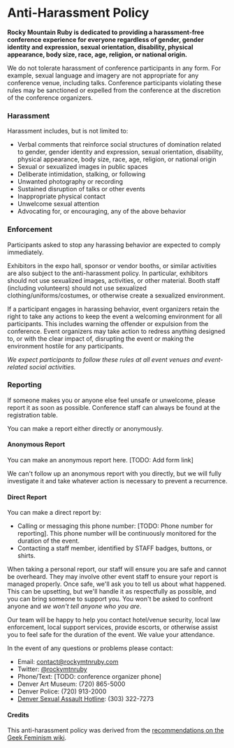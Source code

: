 # Anti-Harassment Policy

**Rocky Mountain Ruby is dedicated to providing a harassment-free conference experience for everyone regardless of gender, gender identity and expression, sexual orientation, disability, physical appearance, body size, race, age, religion, or national origin.**

We do not tolerate harassment of conference participants in any form. For example, sexual language and imagery are not appropriate for any conference venue, including talks. Conference participants violating these rules may be sanctioned or expelled from the conference at the discretion of the conference organizers.

### Harassment

Harassment includes, but is not limited to:

* Verbal comments that reinforce social structures of domination related to gender, gender identity and expression, sexual orientation, disability, physical appearance, body size, race, age, religion, or national origin
* Sexual or sexualized images in public spaces
* Deliberate intimidation, stalking, or following
* Unwanted photography or recording
* Sustained disruption of talks or other events
* Inappropriate physical contact
* Unwelcome sexual attention
* Advocating for, or encouraging, any of the above behavior

### Enforcement

Participants asked to stop any harassing behavior are expected to comply immediately.

Exhibitors in the expo hall, sponsor or vendor booths, or similar activities are also subject to the anti-harassment policy. In particular, exhibitors should not use sexualized images, activities, or other material. Booth staff (including volunteers) should not use sexualized clothing/uniforms/costumes, or otherwise create a sexualized environment.

If a participant engages in harassing behavior, event organizers retain the right to take any actions to keep the event a welcoming environment for all participants. This includes warning the offender or expulsion from the conference. Event organizers may take action to redress anything designed to, or with the clear impact of, disrupting the event or making the environment hostile for any participants.

*We expect participants to follow these rules at all event venues and event-related social activities.*

### Reporting

If someone makes you or anyone else feel unsafe or unwelcome, please report it as soon as possible. Conference staff can always be found at the registration table.

You can make a report either directly or anonymously.

#### Anonymous Report

You can make an anonymous report here. [TODO: Add form link]

We can't follow up an anonymous report with you directly, but we will fully investigate it and take whatever action is necessary to prevent a recurrence.

#### Direct Report

You can make a direct report by:

* Calling or messaging this phone number: [TODO: Phone number for reporting]. This phone number will be continuously monitored for the duration of the event.
* Contacting a staff member, identified by STAFF badges, buttons, or shirts.

When taking a personal report, our staff will ensure you are safe and cannot be overheard. They may involve other event staff to ensure your report is managed properly. Once safe, we'll ask you to tell us about what happened. This can be upsetting, but we'll handle it as respectfully as possible, and you can bring someone to support you. You won't be asked to confront anyone and *we won't tell anyone who you are*.

Our team will be happy to help you contact hotel/venue security, local law enforcement, local support services, provide escorts, or otherwise assist you to feel safe for the duration of the event. We value your attendance.

In the event of any questions or problems please contact:

* Email: contact@rockymtnruby.com
* Twitter: [@rockymtnruby](https://twitter.com/rockymtnruby)
* Phone/Text: [TODO: conference organizer phone]
* Denver Art Museum: (720) 865-5000
* Denver Police: (720) 913-2000
* [Denver Sexual Assault Hotline](http://thebluebench.org/): (303) 322-7273

#### Credits

This anti-harassment policy was derived from the [recommendations on the Geek Feminism wiki](http://geekfeminism.wikia.com/wiki/Conference_anti-harassment/Policy).
